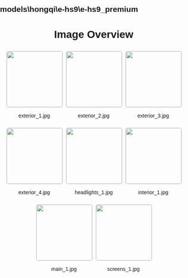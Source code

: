 ## models\hongqi\e-hs9\e-hs9_premium
<style>
    body {
        font-family: Arial, sans-serif;
        margin: 0;
        padding: 0;
    }
    .image-gallery {
        display: flex;
        flex-wrap: wrap;
        gap: 10px;
        justify-content: center;
        padding: 10px;
    }
    .image-gallery img {
        width: 150px;
        height: auto;
        border: 1px solid #ddd;
        border-radius: 5px;
    }
    .image-gallery div {
        flex: 1 1 calc(33.333% - 20px); /* Three images per row on large screens */
        max-width: 150px;
        text-align: center;
    }
    @media (max-width: 768px) {
        .image-gallery div {
            flex: 1 1 calc(50% - 20px); /* Two images per row on medium screens */
        }
    }
    @media (max-width: 480px) {
        .image-gallery div {
            flex: 1 1 100%; /* One image per row on small screens */
        }
    }
</style>
<h1 style ="text-align: center;"> Image Overview </h1> <div class="image-gallery">
<div>
<img src="https://media.evkx.net/multimedia/models/hongqi/e-hs9/e-hs9_premium/exterior_1_st.jpg">
<p>exterior_1.jpg</p>
</div>
<div>
<img src="https://media.evkx.net/multimedia/models/hongqi/e-hs9/e-hs9_premium/exterior_2_st.jpg">
<p>exterior_2.jpg</p>
</div>
<div>
<img src="https://media.evkx.net/multimedia/models/hongqi/e-hs9/e-hs9_premium/exterior_3_st.jpg">
<p>exterior_3.jpg</p>
</div>
<div>
<img src="https://media.evkx.net/multimedia/models/hongqi/e-hs9/e-hs9_premium/exterior_4_st.jpg">
<p>exterior_4.jpg</p>
</div>
<div>
<img src="https://media.evkx.net/multimedia/models/hongqi/e-hs9/e-hs9_premium/headlights_1_st.jpg">
<p>headlights_1.jpg</p>
</div>
<div>
<img src="https://media.evkx.net/multimedia/models/hongqi/e-hs9/e-hs9_premium/interior_1_st.jpg">
<p>interior_1.jpg</p>
</div>
<div>
<img src="https://media.evkx.net/multimedia/models/hongqi/e-hs9/e-hs9_premium/main_1_st.jpg">
<p>main_1.jpg</p>
</div>
<div>
<img src="https://media.evkx.net/multimedia/models/hongqi/e-hs9/e-hs9_premium/screens_1_st.jpg">
<p>screens_1.jpg</p>
</div>
</div>

